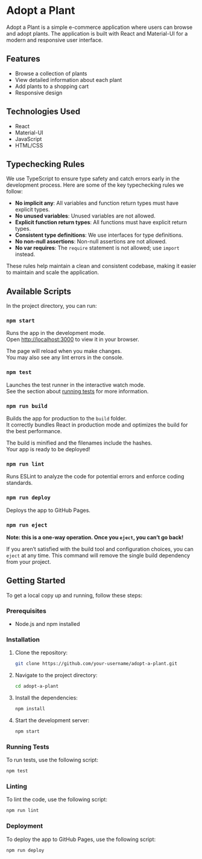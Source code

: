 # Adopt a Plant

Adopt a Plant is a simple e-commerce application where users can browse and adopt plants. The application is built with React and Material-UI for a modern and responsive user interface.

## Features

- Browse a collection of plants
- View detailed information about each plant
- Add plants to a shopping cart
- Responsive design

## Technologies Used

- React
- Material-UI
- JavaScript
- HTML/CSS

## Typechecking Rules

We use TypeScript to ensure type safety and catch errors early in the development process. Here are some of the key typechecking rules we follow:

- **No implicit any**: All variables and function return types must have explicit types.
- **No unused variables**: Unused variables are not allowed.
- **Explicit function return types**: All functions must have explicit return types.
- **Consistent type definitions**: We use interfaces for type definitions.
- **No non-null assertions**: Non-null assertions are not allowed.
- **No var requires**: The `require` statement is not allowed; use `import` instead.

These rules help maintain a clean and consistent codebase, making it easier to maintain and scale the application.

## Available Scripts

In the project directory, you can run:

### `npm start`

Runs the app in the development mode.\
Open [http://localhost:3000](http://localhost:3000) to view it in your browser.

The page will reload when you make changes.\
You may also see any lint errors in the console.

### `npm test`

Launches the test runner in the interactive watch mode.\
See the section about [running tests](https://facebook.github.io/create-react-app/docs/running-tests) for more information.

### `npm run build`

Builds the app for production to the `build` folder.\
It correctly bundles React in production mode and optimizes the build for the best performance.

The build is minified and the filenames include the hashes.\
Your app is ready to be deployed!

### `npm run lint`

Runs ESLint to analyze the code for potential errors and enforce coding standards.

### `npm run deploy`

Deploys the app to GitHub Pages.

### `npm run eject`

**Note: this is a one-way operation. Once you `eject`, you can’t go back!**

If you aren’t satisfied with the build tool and configuration choices, you can `eject` at any time. This command will remove the single build dependency from your project.

## Getting Started

To get a local copy up and running, follow these steps:

### Prerequisites

- Node.js and npm installed

### Installation

1. Clone the repository:
   ```sh
   git clone https://github.com/your-username/adopt-a-plant.git
   ```
2. Navigate to the project directory:
   ```sh
   cd adopt-a-plant
   ```
3. Install the dependencies:
   ```sh
   npm install
   ```
4. Start the development server:
   ```sh
   npm start
   ```

### Running Tests

To run tests, use the following script:
```sh
npm test
```

### Linting

To lint the code, use the following script:
```sh
npm run lint
```

### Deployment

To deploy the app to GitHub Pages, use the following script:
```sh
npm run deploy
```

